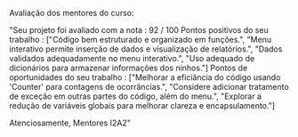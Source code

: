 Avaliação dos mentores do curso:

"Seu projeto foi avaliado com a nota : 92 / 100
Pontos positivos do seu trabalho : ["Código bem estruturado e organizado em funções.", "Menu interativo permite inserção de dados e visualização de relatórios.", "Dados validados adequadamente no menu interativo.", "Uso adequado de dicionários para armazenar informações dos ninhos."]
Pontos de oportunidades do seu trabalho : ["Melhorar a eficiância do código usando 'Counter' para contagens de ocorrâncias.", "Considere adicionar tratamento de exceção em outras partes do código, além do menu.", "Explorar a redução de variáveis globais para melhorar clareza e encapsulamento."]

Atenciosamente,
Mentores I2A2"

